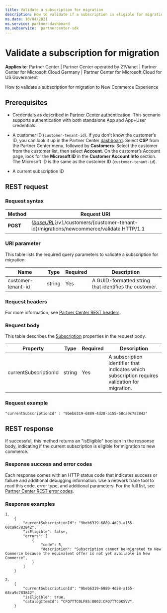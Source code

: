 ```yaml
---
title: Validate a subscription for migration
description: How to validate if a subscription is eligible for migration.
ms.date: 10/04/2021
ms.service: partner-dashboard
ms.subservice:  partnercenter-sdk
---
```


# Validate a subscription for migration

**Applies to**: Partner Center | Partner Center operated by 21Vianet | Partner Center for Microsoft Cloud Germany | Partner Center for Microsoft Cloud for US Government

How to validate a subscription for migration to New Commerce Experience

## Prerequisites

- Credentials as described in [Partner Center authentication](partner-center-authentication.md). This scenario supports authentication with both standalone App and App+User credentials.

- A customer ID (`customer-tenant-id`). If you don't know the customer's ID, you can look it up in the Partner Center [dashboard](https://partner.microsoft.com/dashboard). Select **CSP** from the Partner Center menu, followed by **Customers**. Select the customer from the customer list, then select **Account**. On the customer’s Account page, look for the **Microsoft ID** in the **Customer Account Info** section. The Microsoft ID is the same as the customer ID  (`customer-tenant-id`).

- A current subscription ID

## REST request

### Request syntax

| Method  | Request URI                                                                                                            |
|---------|------------------------------------------------------------------------------------------------------------------------|
|**POST** | [*{baseURL}*](partner-center-rest-urls.md)/v1/customers/{customer-tenant-id}/migrations/newcommerce/validate HTTP/1.1  |

### URI parameter

This table lists the required query parameters to validate a subscription for migration.

| Name               | Type   | Required | Description                                           |
|--------------------|--------|----------|-------------------------------------------------------|
| customer-tenant-id | string | Yes      | A GUID-formatted string that identifies the customer. |

### Request headers

For more information, see [Partner Center REST headers](headers.md).

### Request body

This table describes the [Subscription](subscription-resources.md) properties in the request body.

| Property              | Type             | Required        | Description |
|-----------------------|------------------|-----------------|-----------------------------------------------------------------------------------------------------------|
| currentSubscriptionId | string           | Yes             | A subscription identifier that indicates which subscription requires validation for migration.            |

### Request example

```http
"currentSubscriptionId" : "9beb6319-6889-4d28-a155-68ca9c783842"
```

## REST response

If successful, this method returns an "isEligible" boolean in the response body, indicating if the current subscription is eligible for migration to new commerce.

### Response success and error codes

Each response comes with an HTTP status code that indicates success or failure and additional debugging information. Use a network trace tool to read this code, error type, and additional parameters. For the full list, see [Partner Center REST error codes](error-codes.md).

### Response examples

```http
1. 
    {
        "currentSubscriptionId": "9beb6319-6889-4d28-a155-68ca9c783842",
        "isEligible": false,
        "errors": [
            {
                "code": 5,
                "description": "Subscription cannot be migrated to New Commerce because the equivalent offer is not yet available in New Commerce",
            }
        ]
    }
```

```http
2. 
    {
        "currentSubscriptionId": "9beb6319-6889-4d28-a155-68ca9c783842",
        "isEligible": true,
		"catalogItemId": "CFQ7TTC0LF8S:0002:CFQ7TTC0KSVV",
    }
```
